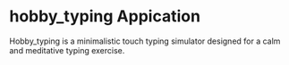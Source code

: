 # hobby_typing Appication

Hobby_typing is a minimalistic touch typing simulator designed for a calm and meditative typing exercise.